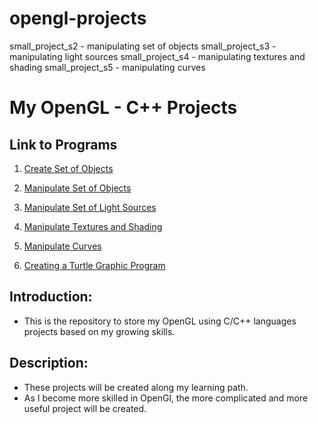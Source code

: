 # opengl-projects
small_project_s2 - manipulating set of objects
small_project_s3 - manipulating light sources
small_project_s4 - manipulating textures and shading
small_project_s5 - manipulating curves

# My OpenGL - C++ Projects

## Link to Programs
1. [Create Set of Objects](https://github.com/jhuynh176/opengl-projects-CPP-based/tree/main/small_project_s1)
2. [Manipulate Set of Objects](https://github.com/jhuynh176/opengl-projects-CPP-based/tree/main/small_project_s2)
3. [Manipulate Set of Light Sources](https://github.com/jhuynh176/opengl-projects-CPP-based/tree/main/small_project_s3)
4. [Manipulate Textures and Shading](https://github.com/jhuynh176/opengl-projects-CPP-based/tree/main/small_project_s4)
5. [Manipulate Curves](https://github.com/jhuynh176/opengl-projects-CPP-based/tree/main/small_project_s5)

6. [Creating a Turtle Graphic Program](https://github.com/jhuynh176/opengl-projects-CPP-based/tree/main/)
## Introduction:
- This is the repository to store my OpenGL using C/C++ languages projects based on my growing skills.

## Description:
- These projects will be created along my learning path.
- As I become more skilled in OpenGl, the more complicated and more useful project will be created.
